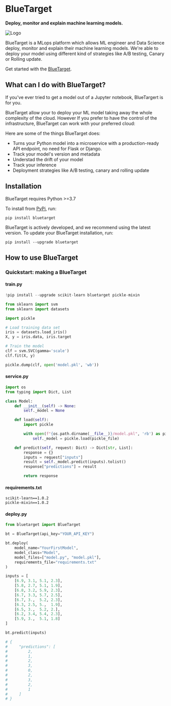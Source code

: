 # BlueTarget

**Deploy, monitor and explain machine learning models.**

![Logo](https://deploy.bluetarget.ai/statics/bt.jpg)

BlueTarget is a MLops platform which allows ML engineer and Data Science deploy, monitor and explain their machine learning models. We're able to deploy your model using different kind of strategies like A/B testing, Canary or Rolling update.

Get started with the [BlueTarget](https://docs.deploy.bluetarget.ai).

## What can I do with BlueTarget?

If you've ever tried to get a model out of a Jupyter notebook, BlueTargert is for you.

BlueTarget allow your to deploy your ML model taking away the whole complexity of the cloud. However If you prefer to have the control of the infrastructure, BlueTarget can work with your preferred cloud:

Here are some of the things BlueTarget does:

- Turns your Python model into a microservice with a production-ready API endpoint, no need for Flask or Django.
- Track your model's version and metadata
- Understad the drift of your model
- Track your inference
- Deployment strategies like A/B testing, canary and rolling update

## Installation

BlueTarget requires Python >=3.7

To install from [PyPi](https://pypi.org/project/bluetarget/), run:

```
pip install bluetarget
```

BlueTarget is actively developed, and we recommend using the latest version. To update your BlueTarget installation, run:

```
pip install --upgrade bluetarget
```

## How to use BlueTarget

### Quickstart: making a BlueTarget

#### train.py

```python
!pip install --upgrade scikit-learn bluetarget pickle-mixin

from sklearn import svm
from sklearn import datasets

import pickle

# Load training data set
iris = datasets.load_iris()
X, y = iris.data, iris.target

# Train the model
clf = svm.SVC(gamma='scale')
clf.fit(X, y)

pickle.dump(clf, open('model.pkl', 'wb'))

```

#### service.py

```python
import os
from typing import Dict, List

class Model:
    def __init__(self) -> None:
        self._model = None

    def load(self):
        import pickle

        with open(f"{os.path.dirname(__file__)}/model.pkl", 'rb') as pickle_file:
            self._model = pickle.load(pickle_file)

    def predict(self, request: Dict) -> Dict[str, List]:
        response = {}
        inputs = request["inputs"]
        result = self._model.predict(inputs).tolist()
        response["predictions"] = result

        return response
```

#### requirements.txt

```
scikit-learn==1.0.2
pickle-mixin==1.0.2
```

#### deploy.py

```python
from bluetarget import BlueTarget

bt = BlueTarget(api_key="YOUR_API_KEY")

bt.deploy(
    model_name="YourFirstModel",
    model_class="Model",
    model_files=["model.py", "model.pkl"],
    requirements_file="requirements.txt"
)

inputs = [
    [6.9, 3.1, 5.1, 2.3],
    [5.8, 2.7, 5.1, 1.9],
    [6.8, 3.2, 5.9, 2.3],
    [6.7, 3.3, 5.7, 2.5],
    [6.7, 3.,  5.2, 2.3],
    [6.3, 2.5, 5.,  1.9],
    [6.5, 3.,  5.2, 2.],
    [6.2, 3.4, 5.4, 2.3],
    [5.9, 3.,  5.1, 1.8]
]

bt.predict(inputs)

# {
#     "predictions": [
#         2,
#         1,
#         2,
#         3,
#         0,
#         2,
#         3,
#         2,
#         1
#     ]
# }

```
